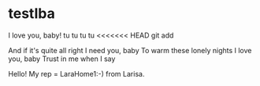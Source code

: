 # testIba
I love you, baby! tu tu tu tu
<<<<<<< HEAD
git add

And if it's quite all right
I need you, baby
To warm these lonely nights
I love you, baby
Trust in me when I say

Hello! My rep = LaraHome1:-)
from Larisa.